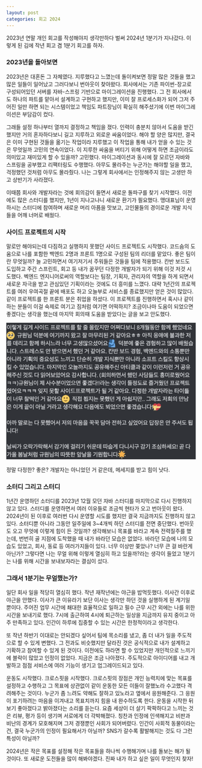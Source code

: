 ```yaml
---
layout: post
categories: 회고 2024
---
```


2023년 연말 개인 회고를 작성해야지 생각만하다 벌써 2024년 1분기가 지나갔다. 이렇게 된 김에 작년 회고 겸 1분기 회고를 하자. 

### 2023년을 돌아보면

2023년은 대혼돈 그 자체였다. 지루했다고 느꼈는데 돌이켜보면 정말 많은 것들을 했고 많은 일들이 일어났고 그러다보니 번아웃이 찾아왔다. 
회사에서는 기존 파이썬-장고로 구성되어있던 서버를 자바-스프링 기반으로 마이그레이션을 진행했다. 
그 전 회사에서도 하나의 파트를 맡아서 설계하고 구현하고 했지만, 이미 잘 프로세스화가 되어 그저 주어진 일만 하면 되는 시스템이었고 책임도 파트장님이 확실히 해주셨기에 이번 마이그레이션은 부담감이 컸다.    

그래들 설정 하나부터 열까지 결정하고 책임을 졌다. 인력이 충분치 않아서 도움을 받긴 했지만 거의 혼자하다보니 길고 지루하고 외로운 싸움이었다. 
해야 할 양은 많지만, 결국은 이미 구현된 것들을 옮기는 작업이라 지루했고 이 작업을 통해 내가 얻을 수 있는 것은 무엇일까 고민의 연속이었다. 
이 지루한 싸움을 버티기 위해 어떻게 하면 조금이라도 의미있고 재미있게 할 수 있을까? 고민했다. 마이그레이션과 동시에 잘 모르던 자바와 스프링을 공부했고 리팩터링도 수행했다. 아무도 몰라주는 누군가는 해야할 일을 했고, 걱정했던 것처럼 아무도 몰라줬다. 나는 그렇게 회사에서는 인정해주지 않는 고생만 하고 상반기가 사라졌다.    

이때쯤 회사와 개발자라는 것에 회의감이 들면서 새로운 돌파구를 찾기 시작했다. 이전에도 많은 스터디를 했지만, 1년이 지나고나니 새로운 환기가 필요했다. 맹대표님이 운영하시는 스터디에 참여하며 새로운 머리 아픔을 맛보고, 고인물들의 경이로운 개발 지식들을 어깨 너머로 배웠다.    

### 사이드 프로젝트의 시작

말로만 해야되는데 다짐하고 실행하지 못했던 사이드 프로젝트도 시작했다. 코드숨의 도움으로 나를 포함한 백엔드 2명과 프론트 1명으로 구성된 팀의 리더를 맡았다. 좋은 팀이란 무엇일까? 늘 고민하면서 여기저기서 주워들은 것들을 팀에 적용했다. 칸반 보드도 도입하고 주간 스프린트, 회고 등 내가 꿈꾸던 다정한 개발자가 되기 위해 이것 저것 시도했다. 벡엔드 엔지니어로써의 역할보다는 팀장, 기획자, 관리자의 역할을 하게 되면서 새로운 자극을 받고 관심있던 기획이라는 것에도 더 흥미를 느꼈다. 대략 1년간의 프로젝트를 여러 우여곡절 끝에 배포도 하고 오늘부로 서비스를 종료했지만 얻은 것이 많았다. 같이 프로젝트를 한 프론트 분은 취업을 하셨다. 이 프로젝트를 진행하면서 혹시나 같이 하는 분들이 이걸 숙제로 여기고 짐처럼 여기면 어떡하지? 조금이나마 도움이 되었으면 좋겠다는 생각을 했는데 마지막 회의때 도움을 받았다는 글을 보고 안도했다. 

![마지막 메세지](/assets/img/테스크그로우-마지막메세지.png)

정말 다정한? 좋은? 개발자는 아니었던 거 같은데, 메세지를 받고 힘이 낫다. 

### 소터디 그리고 스터디 

1년간 운영하던 소터디를 2023년 12월 모던 자바 스터디를 마지막으로 다시 진행하지 않고 있다. 스터디를 운영하면서 여러 이유들로 조금씩 현타가 오고 번아웃이 왔다. 2024년이 된 이후로 여러번 다시 운영할 시도를 했지만 결국 지금까지도 진행하지 않고 있다. 소터디뿐 아니라 그동안 일주일에 3~4개씩 하던 스터디를 전면 중단했다. 번아웃도 오고 무엇에 이렇게 힘이 든 것일까? 생각해보니 목표를 바라고 계속 전력질주를 했는데, 번번히 골 지점에 도착했을 때 내가 바라던 모습은 없었다. 바라던 모습에 나의 모습도 있었고, 회사, 동료 등 여러가지들이 있다. 너무 이상만 쫒았나? 너무 큰 걸 바란게 아닌가? 그렇다면 나는 무얼 위해 이렇게 열심히 하고 있을까?라는 생각이 들었고 1분기는 나를 위해 시간을 보내보자라는 결심이 섰다. 


### 그래서 1분기는 무얼했는가? 

일단 회사 일을 적당히 열심히 했다. 작년 재작년에는 야근을 밥먹듯했다. 이사간 이후로 야근을 안했다. 이사가 큰 이유라기 보단 이사는 생각만 하던 것을 실행하게 된 계기일 뿐이다. 주어진 업무 시간에 쵀대한 효율적으로 일하고 필수 근무 시간 외에는 나를 위한 시간을 보내기로 했다. 7시에 출근하여 4시에 퇴근하는 일상을 지금까지 유지 중이고 아주 만족하고 있다. 인간이 하루에 집중할 수 있는 시간은 한정적이라고 생각한다. 

또 작년 하반기 이대로는 안되겠다 싶어서 팀에 목소리를 냈고, 좀 더 내가 일을 주도적으로 할 수 있게 변했다. 그 전과도 비슷했지만 달라진 것은 공식적으로 내가 설계하고 기확하고 참여할 수 있게 된 것이다. 이전에도 하라면 할 수 있었지만 개인적으로 느끼기에 블락이 많았고 인정이 없었다. 지금은 조금 나아졌다. 주도적으로 아이디어를 내고 개발하고 점점 서비스에 여러 기능이 생기고 업그레이드되고 있다. 

운동도 시작했다. 크로스핏을 시작했다. 크로스핏의 장점은 개인 능력치에 맞는 목표를 설정하고 수행하고 그 목표에 상관없이 같이 운동한 모든 이들이 잘했노라 수고했다 격려해주는 것이다. 누군가 좀 느려도 약해도 잘하고 있노라고 옆에서 응원해준다. 그 응원이 포기하려는 마음을 이겨내고 목표치까지 힘을 내 완수하도록 한다. 운동을 시작한 뒤 보기 좋아졌다고 밝아졌다는 소리를 듣는다. 요즘 세상이 더 살기 팍팍하다고 느끼는 것은 리뷰, 평가 등이 생기며 서로에게 더 각박해졌다. 칭찬과 인정에 인색해지고 비판과 비난의 경계가 모호해지며 그저 경쟁뿐인 사회가 되어버렸다. 인간이 사회적 동물이라는 건, 결국 누군가의 인정이 필요해서가 아닐까? SNS가 갈수록 활발해지는 것도 다 그런 특성이 아닐까? 

2024년은 작은 목표를 설정해 작은 목표들을 하나씩 수행해가며 나를 돌보는 해가 될 것이다. 또 새로운 도전들을 많이 해봐야겠다. 진짜 내가 하고 싶은 일이 무엇인지 찾자! 

